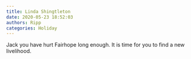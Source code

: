 ```yaml
---
title: Linda Shingtleton
date: 2020-05-23 18:52:03
authors: Ripp
categories: Holiday
---
```


 Jack you have hurt Fairhope long enough.
It is time for you to find a new livelihood.